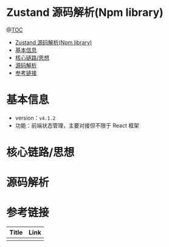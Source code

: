 # Zustand 源码解析(Npm library)

@[TOC](文章目录)

<!-- TOC -->

- [Zustand 源码解析(Npm library)](#zustand-源码解析npm-library)
- [基本信息](#基本信息)
- [核心链路/思想](#核心链路思想)
- [源码解析](#源码解析)
- [参考链接](#参考链接)

<!-- /TOC -->

# 基本信息

- version：`v4.1.2`
- 功能：前端状态管理，主要对接但不限于 React 框架

# 核心链路/思想

# 源码解析

# 参考链接

| Title | Link |
| ----- | ---- |
|       | []() |
